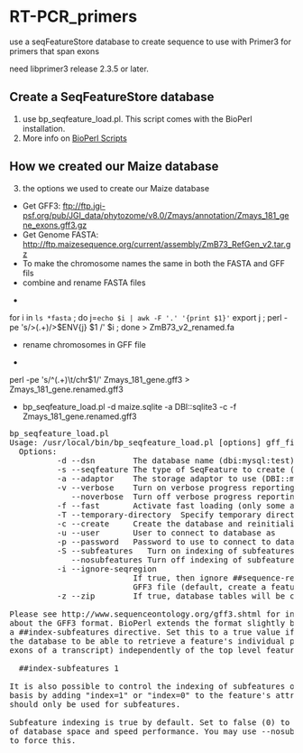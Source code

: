 RT-PCR_primers
==============

use a seqFeatureStore database to create sequence to use with Primer3 for primers that span exons

need libprimer3 release 2.3.5 or later.


Create a SeqFeatureStore database 
---------------------------------
1. use bp_seqfeature_load.pl. This script comes with the BioPerl installation.
2. More info on <a href="http://www.bioperl.org/wiki/Bioperl_scripts">BioPerl Scripts</a>


How we created our Maize database
---------------------------------
3. the options we used to create our Maize database
- Get GFF3: ftp://ftp.jgi-psf.org/pub/JGI_data/phytozome/v8.0/Zmays/annotation/Zmays_181_gene_exons.gff3.gz
- Get Genome FASTA: http://ftp.maizesequence.org/current/assembly/ZmB73_RefGen_v2.tar.gz
- To make the chromosome names the same in both the FASTA and GFF fils
- combine and rename FASTA files
- <pre>
for i in `ls *fasta` ; do j=`echo $i | awk -F '.' '{print $1}'` export j ; perl -pe  's/>(.+)/>$ENV{j} $1
/' $i ; done > ZmB73_v2_renamed.fa
- rename chromosomes in GFF file
- <pre>
perl -pe 's/^(.+)\t/chr$1/' Zmays_181_gene.gff3 > Zmays_181_gene.renamed.gff3 
</pre> 
</pre> 
- bp_seqfeature_load.pl -d maize.sqlite -a DBI::sqlite3 -c -f Zmays_181_gene.renamed.gff3  



<pre>
bp_seqfeature_load.pl
Usage: /usr/local/bin/bp_seqfeature_load.pl [options] gff_file1 gff_file2...
  Options:
          -d --dsn        The database name (dbi:mysql:test)
          -s --seqfeature The type of SeqFeature to create (Bio::DB::SeqFeature)
          -a --adaptor    The storage adaptor to use (DBI::mysql)
          -v --verbose    Turn on verbose progress reporting
             --noverbose  Turn off verbose progress reporting
          -f --fast       Activate fast loading (only some adaptors)
          -T --temporary-directory  Specify temporary directory for fast loading (/tmp)
          -c --create     Create the database and reinitialize it (will erase contents)
          -u --user       User to connect to database as
          -p --password   Password to use to connect to database
          -S --subfeatures   Turn on indexing of subfeatures (default)
             --nosubfeatures Turn off indexing of subfeatures
          -i --ignore-seqregion
                          If true, then ignore ##sequence-region directives in the
                          GFF3 file (default, create a feature for each region)
          -z --zip        If true, database tables will be compressed to save space

Please see http://www.sequenceontology.org/gff3.shtml for information
about the GFF3 format. BioPerl extends the format slightly by adding 
a ##index-subfeatures directive. Set this to a true value if you wish 
the database to be able to retrieve a feature's individual parts (such as the
exons of a transcript) independently of the top level feature:

  ##index-subfeatures 1

It is also possible to control the indexing of subfeatures on a case-by-case
basis by adding "index=1" or "index=0" to the feature's attribute list. This
should only be used for subfeatures.

Subfeature indexing is true by default. Set to false (0) to save lots
of database space and speed performance. You may use --nosubfeatures
to force this.   
</pre>

